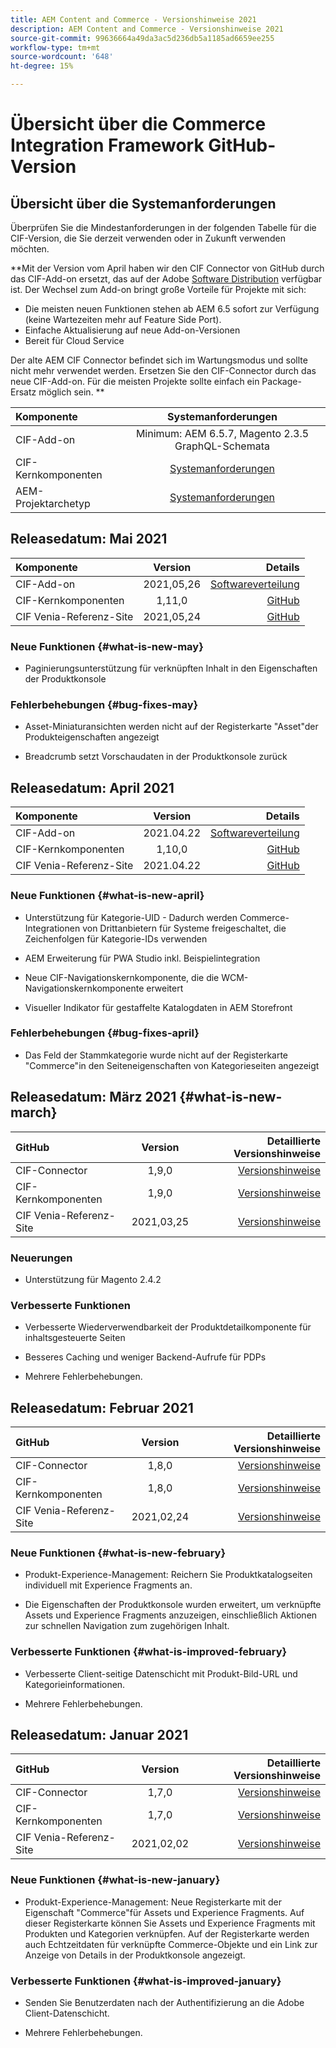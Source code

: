 ```yaml
---
title: AEM Content and Commerce - Versionshinweise 2021
description: AEM Content and Commerce - Versionshinweise 2021
source-git-commit: 99636664a49da3ac5d236db5a1185ad6659ee255
workflow-type: tm+mt
source-wordcount: '648'
ht-degree: 15%

---
```


# Übersicht über die Commerce Integration Framework GitHub-Version

## Übersicht über die Systemanforderungen

Überprüfen Sie die Mindestanforderungen in der folgenden Tabelle für die CIF-Version, die Sie derzeit verwenden oder in Zukunft verwenden möchten.

**Mit der Version vom April haben wir den CIF Connector von GitHub durch das CIF-Add-on ersetzt, das auf der Adobe [Software Distribution](https://experience.adobe.com/#/downloads/content/software-distribution/en/aem.html) verfügbar ist. Der Wechsel zum Add-on bringt große Vorteile für Projekte mit sich:

* Die meisten neuen Funktionen stehen ab AEM 6.5 sofort zur Verfügung (keine Wartezeiten mehr auf Feature Side Port).
* Einfache Aktualisierung auf neue Add-on-Versionen
* Bereit für Cloud Service

Der alte AEM CIF Connector befindet sich im Wartungsmodus und sollte nicht mehr verwendet werden. Ersetzen Sie den CIF-Connector durch das neue CIF-Add-on. Für die meisten Projekte sollte einfach ein Package-Ersatz möglich sein. **

| Komponente | Systemanforderungen |
|:-------|:-----:|
| CIF-Add-on | Minimum: AEM 6.5.7, Magento 2.3.5 GraphQL-Schemata |
| CIF-Kernkomponenten | [Systemanforderungen](https://github.com/adobe/aem-core-cif-components/blob/master/VERSIONS.md) |
| AEM-Projektarchetyp | [Systemanforderungen](https://github.com/adobe/aem-project-archetype/blob/master/VERSIONS.md) |

## Releasedatum: Mai 2021

| Komponente | Version | Details |
|:-------|:-----:|---------------------:|
| CIF-Add-on | 2021,05,26 | [Softwareverteilung](https://experience.adobe.com/#/downloads/content/software-distribution/en/aem.html?package=%2Fcontent%2Fsoftware-distribution%2Fen%2Fdetails.html%2Fcontent%2Fdam%2Faem%2Fpublic%2Faem-commerce-addon-65-2021.05.26.zip) |
| CIF-Kernkomponenten | 1,11,0 | [GitHub](https://github.com/adobe/aem-core-cif-components/releases/tag/core-cif-components-reactor-1.11.0) |
| CIF Venia-Referenz-Site | 2021,05,24 | [GitHub](https://github.com/adobe/aem-cif-guides-venia/releases/tag/venia-2021.05.24) |

### Neue Funktionen {#what-is-new-may}

* Paginierungsunterstützung für verknüpften Inhalt in den Eigenschaften der Produktkonsole

### Fehlerbehebungen {#bug-fixes-may}

* Asset-Miniaturansichten werden nicht auf der Registerkarte &quot;Asset&quot;der Produkteigenschaften angezeigt

* Breadcrumb setzt Vorschaudaten in der Produktkonsole zurück

## Releasedatum: April 2021

| Komponente | Version | Details |
|:-------|:-----:|---------------------:|
| CIF-Add-on | 2021.04.22 | [Softwareverteilung](https://experience.adobe.com/#/downloads/content/software-distribution/en/aem.html?package=%2Fcontent%2Fsoftware-distribution%2Fen%2Fdetails.html%2Fcontent%2Fdam%2Faem%2Fpublic%2Faem-commerce-addon-65-2021.04.22.zip) |
| CIF-Kernkomponenten | 1,10,0 | [GitHub](https://github.com/adobe/aem-core-cif-components/releases) |
| CIF Venia-Referenz-Site | 2021.04.22 | [GitHub](https://github.com/adobe/aem-cif-guides-venia/releases) |

### Neue Funktionen {#what-is-new-april}

* Unterstützung für Kategorie-UID - Dadurch werden Commerce-Integrationen von Drittanbietern für Systeme freigeschaltet, die Zeichenfolgen für Kategorie-IDs verwenden

* AEM Erweiterung für PWA Studio inkl. Beispielintegration

* Neue CIF-Navigationskernkomponente, die die WCM-Navigationskernkomponente erweitert

* Visueller Indikator für gestaffelte Katalogdaten in AEM Storefront

### Fehlerbehebungen {#bug-fixes-april}

* Das Feld der Stammkategorie wurde nicht auf der Registerkarte &quot;Commerce&quot;in den Seiteneigenschaften von Kategorieseiten angezeigt

## Releasedatum: März 2021 {#what-is-new-march}

| GitHub | Version | Detaillierte Versionshinweise |
|:-------|:-----:|---------------------:|
| CIF-Connector | 1,9,0 | [Versionshinweise](https://github.com/adobe/commerce-cif-connector/releases) |
| CIF-Kernkomponenten | 1,9,0 | [Versionshinweise](https://github.com/adobe/aem-core-cif-components/releases) |
| CIF Venia-Referenz-Site | 2021,03,25 | [Versionshinweise](https://github.com/adobe/aem-cif-guides-venia/releases) |

### Neuerungen

* Unterstützung für Magento 2.4.2

### Verbesserte Funktionen

* Verbesserte Wiederverwendbarkeit der Produktdetailkomponente für inhaltsgesteuerte Seiten

* Besseres Caching und weniger Backend-Aufrufe für PDPs

* Mehrere Fehlerbehebungen.

## Releasedatum: Februar 2021

| GitHub | Version | Detaillierte Versionshinweise |
|:-------|:-----:|---------------------:|
| CIF-Connector | 1,8,0 | [Versionshinweise](https://github.com/adobe/commerce-cif-connector/releases) |
| CIF-Kernkomponenten | 1,8,0 | [Versionshinweise](https://github.com/adobe/aem-core-cif-components/releases) |
| CIF Venia-Referenz-Site | 2021,02,24 | [Versionshinweise](https://github.com/adobe/aem-cif-guides-venia/releases) |

### Neue Funktionen {#what-is-new-february}

* Produkt-Experience-Management: Reichern Sie Produktkatalogseiten individuell mit Experience Fragments an.

* Die Eigenschaften der Produktkonsole wurden erweitert, um verknüpfte Assets und Experience Fragments anzuzeigen, einschließlich Aktionen zur schnellen Navigation zum zugehörigen Inhalt.

### Verbesserte Funktionen {#what-is-improved-february}

* Verbesserte Client-seitige Datenschicht mit Produkt-Bild-URL und Kategorieinformationen.

* Mehrere Fehlerbehebungen.

## Releasedatum: Januar 2021

| GitHub | Version | Detaillierte Versionshinweise |
|:-------|:-----:|---------------------:|
| CIF-Connector | 1,7,0 | [Versionshinweise](https://github.com/adobe/commerce-cif-connector/releases) |
| CIF-Kernkomponenten | 1,7,0 | [Versionshinweise](https://github.com/adobe/aem-core-cif-components/releases) |
| CIF Venia-Referenz-Site | 2021,02,02 | [Versionshinweise](https://github.com/adobe/aem-cif-guides-venia/releases) |

### Neue Funktionen {#what-is-new-january}

* Produkt-Experience-Management: Neue Registerkarte mit der Eigenschaft &quot;Commerce&quot;für Assets und Experience Fragments. Auf dieser Registerkarte können Sie Assets und Experience Fragments mit Produkten und Kategorien verknüpfen. Auf der Registerkarte werden auch Echtzeitdaten für verknüpfte Commerce-Objekte und ein Link zur Anzeige von Details in der Produktkonsole angezeigt.

### Verbesserte Funktionen {#what-is-improved-january}

* Senden Sie Benutzerdaten nach der Authentifizierung an die Adobe Client-Datenschicht.

* Mehrere Fehlerbehebungen.
